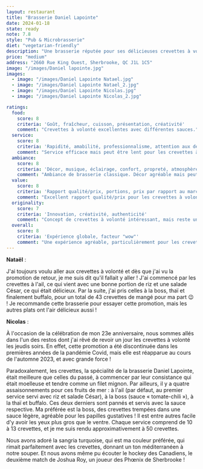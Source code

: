 ```yaml
---
layout: restaurant
title: "Brasserie Daniel Lapointe"
date: 2024-01-18
state: ready
note: 7.8
style: "Pub & Microbrasserie"
diet: "vegetarian-friendly"
description: "Une brasserie réputée pour ses délicieuses crevettes à volonté les jeudis soirs !"
price: "medium"
address: "2660 Rue King Ouest, Sherbrooke, QC J1L 1C5"
image: "/images/Daniel lapointe.jpg"
images:
  - image: "/images/Daniel Lapointe Natael.jpg"
  - image: "/images/Daniel Lapointe Natael_2.jpg"
  - image: "/images/Daniel Lapointe Nicolas.jpg"
  - image: "/images/Daniel Lapointe Nicolas_2.jpg"

ratings:
  food:
    score: 8
    criteria: 'Goût, fraîcheur, cuisson, présentation, créativité'
    comment: "Crevettes à volonté excellentes avec différentes sauces."
  service:
    score: 8
    criteria: 'Rapidité, amabilité, professionnalisme, attention aux détails'
    comment: "Service efficace mais peut être lent pour les crevettes à volonté. Personnel parfois débordé."
  ambiance:
    score: 8
    criteria: 'Décor, musique, éclairage, confort, propreté, atmosphère générale'
    comment: "Ambiance de brasserie classique. Décor agréable mais peut être bruyant en heure de pointe."
  value:
    score: 8
    criteria: 'Rapport qualité/prix, portions, prix par rapport au marché'
    comment: "Excellent rapport qualité/prix pour les crevettes à volonté. Prix réguliers corrects."
  originality:
    score: 7
    criteria: 'Innovation, créativité, authenticité'
    comment: "Concept de crevettes à volonté intéressant, mais reste une brasserie classique."
  overall:
    score: 8
    criteria: 'Expérience globale, facteur "wow"'
    comment: "Une expérience agréable, particulièrement pour les crevettes à volonté. Bonne brasserie et bonnes consommations."
---
```




<strong>Nataël</strong> :

J'ai toujours voulu aller aux crevettes à volonté et dès que j'ai vu la promotion de retour, je me suis dit qu'il fallait y aller ! J'ai commencé par les crevettes à l'ail, ce qui vient avec une bonne portion de riz et une salade César, ce qui était délicieux. Par la suite, j'ai pris celles à la boss, thaï et finalement buffalo, pour un total de 43 crevettes de mangé pour ma part 😉 ! Je recommande cette brasserie pour essayer cette promotion, mais les autres plats ont l'air délicieux aussi !

<strong>Nicolas</strong> :

À l'occasion de la célébration de mon 23e anniversaire, nous sommes allés dans l'un des restos dont j'ai rêvé de revoir un jour les crevettes à volonté les jeudis soirs. En effet, cette promotion a été discontinuée dans les premières années de la pandémie Covid, mais elle est réapparue au cours de l'automne 2023, et avec grande force !

Paradoxalement, les crevettes, la spécialité de la brasserie Daniel Lapointe, était meilleure que celles du passé, à commencer par leur consistance qui était moelleuse et tendre comme un filet mignon. Par ailleurs, il y a quatre assaisonnements pour ces fruits de mer : à l'ail (par défaut, au premier service servi avec riz et salade César), à la boss (sauce « tomate-chili »), à la thaï et buffalo. Ces deux derniers sont pannés et servis avec la sauce respective. Ma préférée est la boss, des crevettes trempées dans une sauce légère, agréable pour les papilles gustatives ! Il est entre autres facile d'y avoir les yeux plus gros que le ventre. Chaque service comprend de 10 à 13 crevettes, et je me suis rendu approximativement à 50 crevettes.

Nous avons adoré la sangria turquoise, qui est ma couleur préférée, qui rimait parfaitement avec les crevettes, donnant un ton méditerranéen à notre souper. Et nous avons même pu écouter le hockey des Canadiens, le deuxième match de Joshua Roy, un joueur des Phœnix de Sherbrooke !